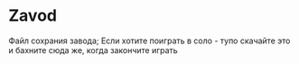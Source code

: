 # Zavod
Файл сохрания завода; Если хотите поиграть в соло - тупо скачайте это и бахните сюда же, когда закончите играть


